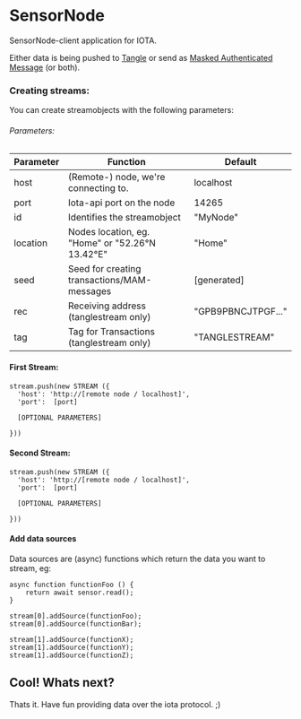 # SensorNode
SensorNode-client application for IOTA.

Either data is being pushed to <a href="https://thetangle.org/">Tangle</a> or send as <a href="https://blog.iota.org/introducing-masked-authenticated-messaging-e55c1822d50e">Masked Authenticated Message</a> (or both).

### Creating streams:

You can create streamobjects with the following parameters:

###### Parameters:
Parameter | Function | Default
------------ | ------------- | -------------
host | (Remote-) node, we're connecting to. | localhost
port | Iota-api port on the node | 14265
id | Identifies the streamobject | "MyNode"
location | Nodes location, eg. "Home" or "52.26°N 13.42°E" | "Home"
seed | Seed for creating transactions/MAM-messages | [generated]
rec | Receiving address (tanglestream only) | "GPB9PBNCJTPGF..."
tag | Tag for Transactions (tanglestream only) | "TANGLESTREAM"

#### First Stream:
```
stream.push(new STREAM ({
  'host': 'http://[remote node / localhost]',
  'port':  [port]
  
  [OPTIONAL PARAMETERS]
  
}))
```

#### Second Stream:
```
stream.push(new STREAM ({
  'host': 'http://[remote node / localhost]',
  'port':  [port]
  
  [OPTIONAL PARAMETERS]
  
}))

```

#### Add data sources

Data sources are (async) functions which return the data you want to stream,
eg:

```
async function functionFoo () {
	return await sensor.read();
}
```
```
stream[0].addSource(functionFoo);
stream[0].addSource(functionBar);

stream[1].addSource(functionX);
stream[1].addSource(functionY);
stream[1].addSource(functionZ);
```

## Cool! Whats next?

Thats it. Have fun providing data over the iota protocol. ;)
